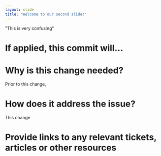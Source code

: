 ```yaml
---
layout: slide
title: "Welcome to our second slide!"
---
```

"This is very confusing"

# If applied, this commit will...

# Why is this change needed?
Prior to this change, 

# How does it address the issue?
This change

# Provide links to any relevant tickets, articles or other resources


